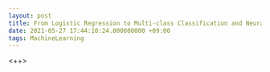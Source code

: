 ```yaml
---
layout: post
title: From Logistic Regression to Multi-class Classification and Neural Networks
date: 2021-05-27 17:44:10:24.000000000 +09:00
tags: MachineLearning
---
```

<++>
